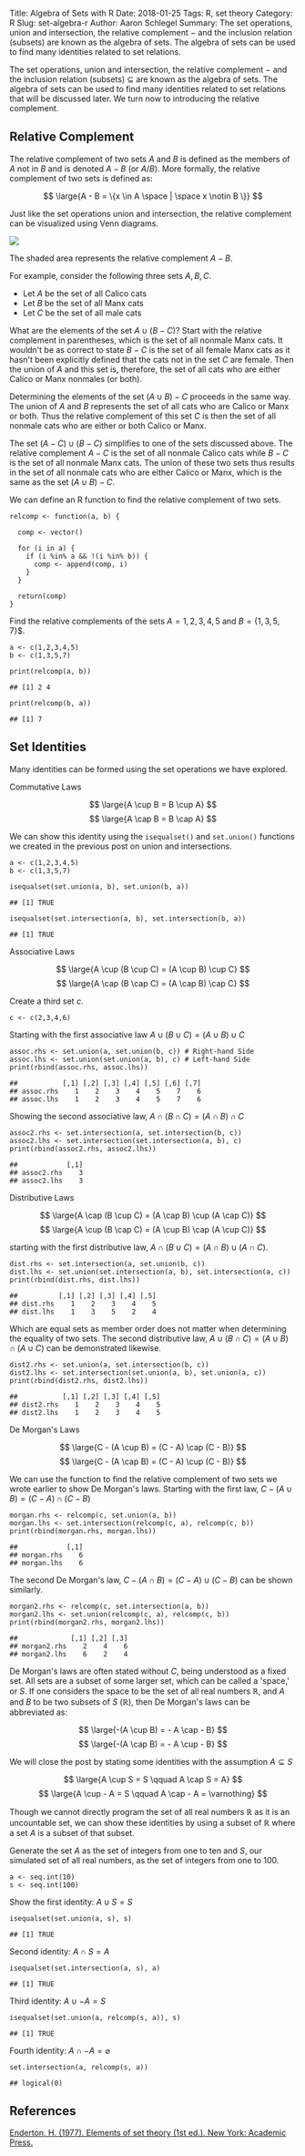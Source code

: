 Title: Algebra of Sets with R
Date: 2018-01-25
Tags: R, set theory
Category: R
Slug: set-algebra-r
Author: Aaron Schlegel
Summary: The set operations, union and intersection, the relative complement − and the inclusion relation (subsets) are known as the algebra of sets. The algebra of sets can be used to find many identities related to set relations.

The set operations, union and intersection,
the relative complement − and the inclusion relation (subsets) $\subseteq$ are
known as the algebra of sets. The algebra of sets can be used to find
many identities related to set relations that will be discussed later.
We turn now to introducing the relative complement.

Relative Complement
-------------------

The relative complement of two sets $A$ and $B$ is defined as the
members of $A$ not in $B$ and is denoted $A − B$ (or $A/B$). More
formally, the relative complement of two sets is defined as:

$$ \large{A - B = \{x \in A \space | \space x \notin B \}} $$

Just like the set operations union and intersection, the relative
complement can be visualized using Venn diagrams.

![](figure/set_algebra/rel_comp.png)

The shaded area represents the relative complement $A$ − $B$.

For example, consider the following three sets $A$, $B$, $C$.

-   Let $A$ be the set of all Calico cats
-   Let $B$ be the set of all Manx cats
-   Let $C$ be the set of all male cats

What are the elements of the set $A ∪ (B − C)$? Start with the
relative complement in parentheses, which is the set of all nonmale Manx
cats. It wouldn't be as correct to state $B − C$ is the set of all
female Manx cats as it hasn't been explicitly defined that the cats not
in the set $C$ are female. Then the union of $A$ and this set is,
therefore, the set of all cats who are either Calico or Manx nonmales
(or both).

Determining the elements of the set $(A ∪ B)−C$ proceeds in the same
way. The union of $A$ and $B$ represents the set of all cats who are
Calico or Manx or both. Thus the relative complement of this set $C$ is
then the set of all nonmale cats who are either or both Calico or Manx.

The set $(A − C) ∪ (B − C)$ simplifies to one of the sets discussed
above. The relative complement $A − C$ is the set of all nonmale
Calico cats while $B − C$ is the set of all nonmale Manx cats. The
union of these two sets thus results in the set of all nonmale cats who
are either Calico or Manx, which is the same as the set $(A ∪ B)−C$.

We can define an R function to find the relative complement of two sets.

    relcomp <- function(a, b) {
      
      comp <- vector()
      
      for (i in a) {
        if (i %in% a && !(i %in% b)) {
          comp <- append(comp, i)
        }
      }
      
      return(comp)
    }

Find the relative complements of the sets $A = {1, 2, 3, 4, 5}$ and
$B$ = {1, 3, 5, 7}$.

    a <- c(1,2,3,4,5)
    b <- c(1,3,5,7)

    print(relcomp(a, b))

    ## [1] 2 4

    print(relcomp(b, a))

    ## [1] 7

Set Identities
--------------

Many identities can be formed using the set operations we have explored.

Commutative Laws

$$ \large{A \cup B = B \cup A} $$
$$ \large{A \cap B = B \cap A} $$

We can show this identity using the `isequalset()` and `set.union()`
functions we created in the previous post on union and
intersections.

    a <- c(1,2,3,4,5)
    b <- c(1,3,5,7)

    isequalset(set.union(a, b), set.union(b, a))

    ## [1] TRUE

    isequalset(set.intersection(a, b), set.intersection(b, a))

    ## [1] TRUE

Associative Laws

$$ \large{A \cup (B \cup C) = (A \cup B) \cup C} $$
$$ \large{A \cap (B \cap C) = (A \cap B) \cap C} $$

Create a third set $c$.

    c <- c(2,3,4,6)

Starting with the first associative law
$A ∪ (B ∪ C)=(A ∪ B) ∪ C$

    assoc.rhs <- set.union(a, set.union(b, c)) # Right-hand Side
    assoc.lhs <- set.union(set.union(a, b), c) # Left-hand Side
    print(rbind(assoc.rhs, assoc.lhs))

    ##           [,1] [,2] [,3] [,4] [,5] [,6] [,7]
    ## assoc.rhs    1    2    3    4    5    7    6
    ## assoc.lhs    1    2    3    4    5    7    6

Showing the second associative law, $A ∩ (B ∩ C)=(A ∩ B) ∩ C$

    assoc2.rhs <- set.intersection(a, set.intersection(b, c))
    assoc2.lhs <- set.intersection(set.intersection(a, b), c)
    print(rbind(assoc2.rhs, assoc2.lhs))

    ##            [,1]
    ## assoc2.rhs    3
    ## assoc2.lhs    3

Distributive Laws

$$ \large{A \cap (B \cup C) = (A \cap B) \cup (A \cap C)} $$
$$ \large{A \cup (B \cap C) = (A \cup B) \cap (A \cup C)} $$

starting with the first distributive law,
$A ∩ (B ∪ C)=(A ∩ B) ∪ (A ∩ C)$.

    dist.rhs <- set.intersection(a, set.union(b, c))
    dist.lhs <- set.union(set.intersection(a, b), set.intersection(a, c))
    print(rbind(dist.rhs, dist.lhs))

    ##          [,1] [,2] [,3] [,4] [,5]
    ## dist.rhs    1    2    3    4    5
    ## dist.lhs    1    3    5    2    4

Which are equal sets as member order does not matter when determining
the equality of two sets. The second distributive law,
$A ∪ (B ∩ C)=(A ∪ B)∩(A ∪ C)$ can be demonstrated likewise.

    dist2.rhs <- set.union(a, set.intersection(b, c))
    dist2.lhs <- set.intersection(set.union(a, b), set.union(a, c))
    print(rbind(dist2.rhs, dist2.lhs))

    ##           [,1] [,2] [,3] [,4] [,5]
    ## dist2.rhs    1    2    3    4    5
    ## dist2.lhs    1    2    3    4    5

De Morgan's Laws

$$ \large{C - (A \cup B) = (C - A) \cap (C - B)} $$
$$ \large{C - (A \cap B) = (C - A) \cup (C - B)} $$

We can use the function to find the relative complement of two sets we
wrote earlier to show De Morgan's laws. Starting with the first law,
$C − (A ∪ B)=(C − A) ∩ (C − B)$

    morgan.rhs <- relcomp(c, set.union(a, b))
    morgan.lhs <- set.intersection(relcomp(c, a), relcomp(c, b))
    print(rbind(morgan.rhs, morgan.lhs))

    ##            [,1]
    ## morgan.rhs    6
    ## morgan.lhs    6

The second De Morgan's law, $C − (A ∩ B)=(C − A) ∪ (C − B)$
can be shown similarly.

    morgan2.rhs <- relcomp(c, set.intersection(a, b))
    morgan2.lhs <- set.union(relcomp(c, a), relcomp(c, b))
    print(rbind(morgan2.rhs, morgan2.lhs))

    ##             [,1] [,2] [,3]
    ## morgan2.rhs    2    4    6
    ## morgan2.lhs    6    2    4

De Morgan's laws are often stated without $C$, being understood as a
fixed set. All sets are a subset of some larger set, which can be called
a 'space,' or $S$. If one considers the space to be the set of all real
numbers ℝ, and $A$ and $B$ to be two subsets of $S$ (ℝ), then De
Morgan's laws can be abbreviated as:

$$ \large{-(A \cup B) = - A \cap - B} $$
$$ \large{-(A \cap B) = - A \cup - B} $$

We will close the post by stating some identities with the assumption
$A ⊆ S$

$$ \large{A \cup S = S \qquad A \cap S = A} $$
$$ \large{A \cup - A = S \qquad A \cap - A = \varnothing} $$

Though we cannot directly program the set of all real numbers ℝ as it is
an uncountable set, we can show these identities by using a subset of ℝ
where a set $A$ is a subset of that subset.

Generate the set $A$ as the set of integers from one to ten and $S$, our
simulated set of all real numbers, as the set of integers from one to
100.

    a <- seq.int(10)
    s <- seq.int(100)

Show the first identity: $A ∪ S = S$

    isequalset(set.union(a, s), s)

    ## [1] TRUE

Second identity: $A ∩ S = A$

    isequalset(set.intersection(a, s), a)

    ## [1] TRUE

Third identity: $A ∪ −A = S$

    isequalset(set.union(a, relcomp(s, a)), s)

    ## [1] TRUE

Fourth identity: $A ∩ −A = ⌀$

    set.intersection(a, relcomp(s, a))

    ## logical(0)

References
----------

[Enderton, H. (1977). Elements of set theory (1st ed.). New York:
Academic Press.](https://amzn.to/2SsiA5g)
